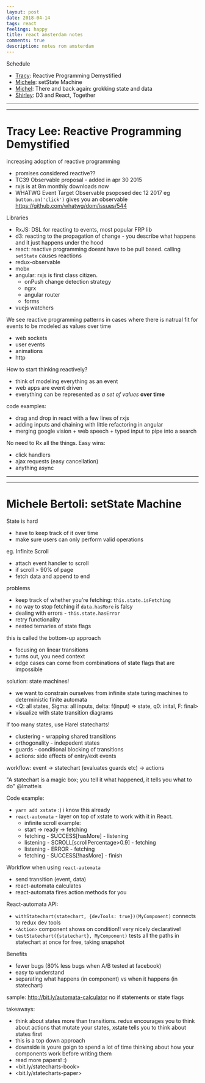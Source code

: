 ```yaml
---
layout: post
date: 2018-04-14
tags: react
feelings: happy
title: react amsterdam notes
comments: true
description: notes rom amsterdam
---
```


Schedule

- [Tracy](#tracy): Reactive Programming Demystified
- [Michele](#michele): setState Machine 
- [Michel](#michel): There and back again: grokking state and data
- [Shirley](#sxywu): D3 and React, Together

---

<a id="tracy"></a>

---

# Tracy Lee: Reactive Programming Demystified

increasing adoption of reactive programming

- promises considered reactive??
- TC39 Observable proposal - added in apr 30 2015
- rxjs is at 8m monthly downloads now
- WHATWG Event Target Observable psoposed dec 12 2017  eg `button.on('click')` gives you an observable <https://github.com/whatwg/dom/issues/544>

Libraries

- RxJS: DSL for reacting to events, most popular FRP lib
- d3: reacting to the propagation of change - you describe what happens and it just happens under the hood
- react: reactive programming doesnt have to be pull based. calling `setState` causes reactions
- redux-observable
- mobx
- angular: rxjs is first class citizen.
  - onPush change detection strategy
  - ngrx
  - angular router
  - forms
- vuejs watchers

We see reactive programming patterns in cases where there is natrual fit for events to be modeled as values over time

- web sockets
- user events
- animations
- http

How to start thinking reactively?

- think of modeling everything as an event
- web apps are event driven
- everything can be represented as *a set of values* **over time**

code examples:

- drag and drop in react with a few lines of rxjs
- adding inputs and chaining with little refactoring in angular
- merging google vision + web speech + typed input to pipe into a search

No need to Rx all the things. Easy wins:

- click handlers
- ajax requests (easy cancellation)
- anything async

---

<a id="michele"></a>

---

# Michele Bertoli: setState Machine 

State is hard

- have to keep track of it over time
- make sure users can only perform valid operations

eg. Infinite Scroll

- attach event handler to scroll
- if scroll > 90% of page
- fetch data and append to end

problems

- keep track of whether you're fetching: `this.state.isFetching`
- no way to stop fetching if `data.hasMore` is falsy
- dealing with errors - `this.state.hasError`
- retry functionality
- nested ternaries of state flags

this is called the bottom-up approach

- focusing on linear transitions
- turns out, you need context
- edge cases can come from combinations of state flags that are impossible

solution: state machines!

- we want to constrain ourselves from infinite state turing machines to deterministic finite automata
- <Q: all states, Sigma: all inputs, delta: f(input) => state, q0: inital, F: final>
- visualize with state transition diagrams

If too many states, use Harel statecharts!

- clustering - wrapping shared transitions
- orthogonality - indepedent states
- guards - conditional blocking of transitions
- actions: side effects of entry/exit events

workflow: event -> statechart (evaluates guards etc) -> actions

"A statechart is a magic box; you tell it what happened, it tells you what to do" @lmatteis

Code example: 

- `yarn add xstate` :) i know this already
- `react-automata` - layer on top of xstate to work with it in React. 
  - infinite scroll example:
  - start -> ready -> fetching
  - fetching - SUCCESS[hasMore] - listening
  - listening - SCROLL[scrollPercentage>0.9] - fetching
  - listening - ERROR - fetching
  - fetching - SUCCESS[!hasMore] - finish
  
Workflow when using `react-automata`

- send transition (event, data)
- react-automata calculates
- react-automata fires action methods for you

React-automata API:

- `withStatechart(statechart, {devTools: true})(MyComponent)` connects to redux dev tools
- `<Action>` component shows on condition!! very nicely declarative!
- `testStatechart({statechart}, MyComponent)` tests all the paths in statechart at once for free, taking snapshot

Benefits

- fewer bugs (80% less bugs when A/B tested at facebook)
- easy to understand
- separating what happens (in component) vs when it happens (in statechart)

sample: <http://bit.ly/automata-calculator> no if statements or state flags

takeaways:

- think about states more than transitions. redux encourages you to think about actions that mutate your states, xstate tells you to think about states first
- this is a top down approach
- downside is youre goign to spend a lot of time thinking about how your components work before writing them
- read more papers! :)
- <bit.ly/statecharts-book>
- <bit.ly/statecharts-paper>
